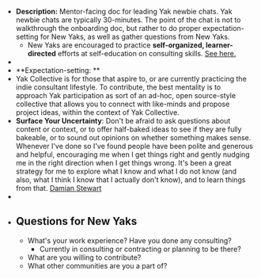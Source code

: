 - **Description:** Mentor-facing doc for leading Yak newbie chats. Yak newbie chats are typically 30-minutes. The point of the chat is not to walkthrough the onboarding doc, but rather to do proper expectation-setting for New Yaks, as well as gather questions from New Yaks.
    - New Yaks are encouraged to practice **self-organized, learner-directed** efforts at self-education on consulting skills. [See here.](https://discordapp.com/channels/692111190851059762/692111190851059766/709465453642383421)
- 
- **Expectation-setting: **
- Yak Collective is for those that aspire to, or are currently practicing the indie consultant lifestyle. To contribute, the best mentality is to approach Yak participation as sort of an ad-hoc, open source-style collective that allows you to connect with like-minds and propose project ideas, within the context of Yak Collective.
- **Surface Your Uncertainty**: Don't be afraid to ask questions about content or context, or to offer half-baked ideas to see if they are fully bakeable, or to sound out opinions on whether something makes sense. Whenever I've done so I've found people have been polite and generous and helpful, encouraging me when I get things right and gently nudging me in the right direction when I get things wrong. It's been a great strategy for me to explore what I know and what I do not know (and also, what I think I know that I actually don't know), and to learn things from that. [Damian Stewart](<Damian Stewart.md>)
- 
- ## **Questions for New Yaks**
    - What's your work experience? Have you done any consulting? 
        - Currently in consulting or contracting or planning to be there?
    - What are you willing to contribute?
    - What other communities are you a part of?

